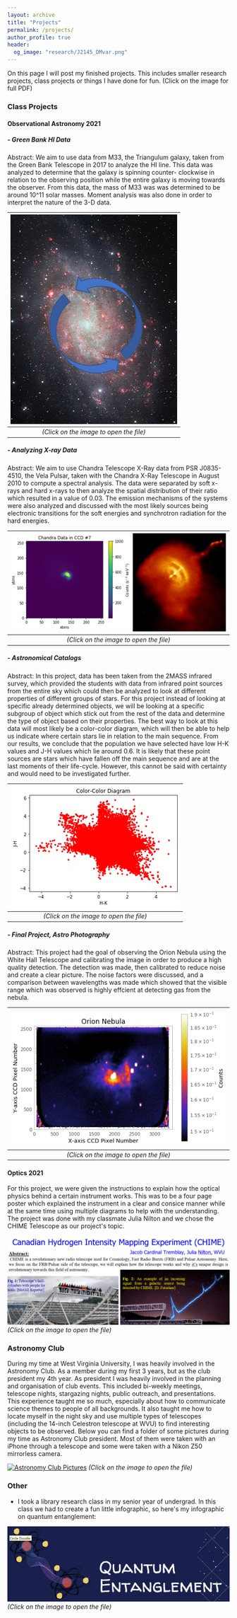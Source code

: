 ```yaml
---
layout: archive
title: "Projects"
permalink: /projects/
author_profile: true
header:
  og_image: "research/J2145_DMvar.png"
---
```


On this page I will post my finished projects. This includes smaller research projects, class projects or things I have done for fun. (Click on the image for full PDF)

### Class Projects
#### Observational Astronomy 2021
##### - Green Bank HI Data

Abstract: We aim to use data from M33, the Triangulum galaxy, taken from the Green Bank Telescope in
2017 to analyze the HI line. This data was analyzed to determine that the galaxy is spinning counter-
clockwise in relation to the observing position while the entire galaxy is moving towards the observer.
From this data, the mass of M33 was was determined to be around 10\^11 solar masses. Moment analysis was
also done in order to interpret the nature of the 3-D data.

| [![Green Bank HI Data](/images/projects/Triangulum-rot.png "Green Bank HI Data")](/files/projects/ASTR469_Project1_JacobCardinalTremblay.pdf) |
|:--:|
| *(Click on the image to open the file)* |

##### - Analyzing X-ray Data

Abstract: We aim to use Chandra Telescope X-Ray data from PSR J0835-4510, the Vela Pulsar, taken with
the Chandra X-Ray Telescope in August 2010 to compute a spectral analysis. The data were separated
by soft x-rays and hard x-rays to then analyze the spatial distribution of their ratio which resulted in
a value of 0.03. The emission mechanisms of the systems were also analyzed and discussed with the
most likely sources being electronic transitions for the soft energies and synchrotron radiation for the
hard energies.

| [![Analyzing X-ray Data](/images/projects/Data_vs_Photo.png "Analyzing X-ray Data")](/files/projects/ASTR469_Project2_JacobCardinalTremblay.pdf) |
|:--:|
| *(Click on the image to open the file)* |

##### - Astronomical Catalogs

Abstract: In this project, data has been taken from the 2MASS infrared survey, which provided the students
with data from infrared point sources from the entire sky which could then be analyzed to look at
different properties of different groups of stars. For this project instead of looking at specific already
determined objects, we will be looking at a specific subgroup of object which stick out from the rest
of the data and determine the type of object based on their properties. The best way to look at
this data will most likely be a color-color diagram, which will then be able to help us indicate where
certain stars lie in relation to the main sequence. From our results, we conclude that the population
we have selected have low H-K values and J-H values which lie around 0.6. It is likely that these point
sources are stars which have fallen off the main sequence and are at the last moments of their life-cycle.
However, this cannot be said with certainty and would need to be investigated further.

| [![Astronomical Catalogs](/images/projects/Color-Color.png "Astronomical Catalogs")](/files/projects/ASTR469_Project3_JacobCardinalTremblay.pdf) |
|:--:|
| *(Click on the image to open the file)* |

##### - Final Project, Astro Photography

Abstract: This project had the goal of observing the Orion Nebula using the White Hall Telescope and calibrating the image in order to produce a high quality detection. The detection was made, then calibrated
to reduce noise and create a clear picture. The noise factors were discussed, and a comparison between
wavelengths was made which showed that the visible range which was observed is highly effcient at
detecting gas from the nebula.

| [![Final Project, Astro Photography](/images/projects/Orion_Photo.png "Final Project, Astro Photography")](https://drive.google.com/file/d/1cvvZPYJlbQEfgUm9l5lvKm2i5ZXj0HYf/view?usp=sharing) |
|:--:|
| *(Click on the image to open the file)* |

#### Optics 2021
For this project, we were given the instructions to explain how the optical physics behind a certain instrument works. This was to be a four page poster which explained the instrument in a clear and consice manner while at the same time using multiple diagrams to help with the understanding. The project was done with my classmate Julia Nilton and we chose the CHIME Telescope as our project's topic.

[![CHIME Optics](/images/projects/CHIMEProj.png "CHIME Optics")](/files/projects/2020-CHIME-JCT-JN-mbj-JCT-JN.pdf)
*(Click on the image to open the file)*

### Astronomy Club
During my time at West Virginia University, I was heavily involved in the Astronomy Club. As a member during my first 3 years, but as the club president my 4th year. As president I was heavily involved in the planning and organisation of club events. This included bi-weekly meetings, telescope nights, stargazing nights, public outreach, and presentations. This experience taught me so much, especially about how to communicate science themes to people of all backgrounds. It also taught me how to locate myself in the night sky and use multiple types of telescopes (including the 14-inch Celestron telescope at WVU) to find interesting objects to be observed. Below you can find a folder of some pictures during my time as Astronomy Club president. Most of them were taken with an iPhone through a telescope and some were taken with a Nikon Z50 mirrorless camera.

[![Astronomy Club Pictures](/images/projects/AstroClubGroup.JPG "Astronomy Club Pictures")](https://drive.google.com/drive/folders/1I8wQgwxiETlQoQBdTOtKLdwCOs2xhZbo?usp=sharing)
*(Click on the image to open the file)*

### Other
- I took a library research class in my senior year of undergrad. In this class we had to create a fun little infographic, so here's my infographic on quantum entanglement:

[![Quantum Entanglement](/images/projects/QuantumEntanglement.png "CHIME Optics")](/files/projects/JacobCardinalTremblayInfographic.pdf)
*(Click on the image to open the file)*
